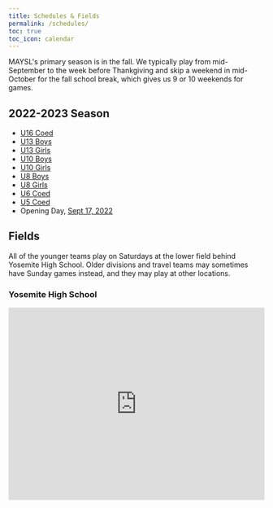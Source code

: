 ```yaml
---
title: Schedules & Fields
permalink: /schedules/
toc: true
toc_icon: calendar
---
```


MAYSL's primary season is in the fall. We typically play from mid-September to the week
before Thankgiving and skip a weekend in mid-October for the fall school break,
which gives us 9 or 10 weekends for games.


## 2022-2023 Season

* [U16 Coed](/schedules/2022/2022-U16-coed.html)
* [U13 Boys](/schedules/2022/2022-U13-boys.html)
* [U13 Girls](/schedules/2022/2022-U13-girls.html)
* [U10 Boys](/schedules/2022/2022-U10-boys.html)
* [U10 Girls](/schedules/2022/2022-U10-girls.html)
* [U8 Boys](/schedules/2022/2022-U8-boys.html)
* [U8 Girls](/schedules/2022/2022-U8-girls.html)
* [U6 Coed](/schedules/2022/2022-U6-coed.html)
* [U5 Coed](/schedules/2022/2022-U5-coed.html)
* Opening Day, [Sept 17, 2022](/schedules/2022/2022-09-17.html)


## Fields

All of the younger teams play on Saturdays at the lower field behind Yosemite High School.
Older divisions and travel teams may sometimes have Sunday games instead, and they may
play at other locations.


### Yosemite High School

<style>
  .google-maps {
    position: relative;
    padding-bottom: 75%; // This is the aspect ratio
    height: 0;
    overflow: hidden;
  }
  .google-maps iframe {
    position: absolute;
    top: 0;
    left: 0;
    width: 100% !important;
    height: 100% !important;
  }
</style>
<div class="google-maps">
<iframe src="https://www.google.com/maps/d/embed?mid=15DpY24JXKTKon10Baj6W7fcm1qhHobo&hl=en&ehbc=2E312F"
  width="640"
  height="480"
  style="border:0;"
  allowfullscreen
  loading="lazy">
</iframe>
</div>
